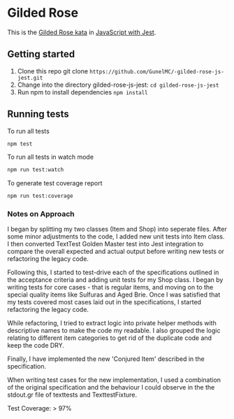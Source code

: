 # Gilded Rose

This is the [Gilded Rose kata](https://github.com/emilybache/GildedRose-Refactoring-Kata) in [JavaScript with Jest](https://github.com/emilybache/GildedRose-Refactoring-Kata/tree/main/js-jest).

## Getting started

1. Clone this repo git clone `https://github.com/GunelMC/-gilded-rose-js-jest.git`
2. Change into the directory gilded-rose-js-jest: `cd gilded-rose-js-jest`
3. Run npm to install dependencies `npm install`

## Running tests

To run all tests

```sh
npm test
```

To run all tests in watch mode

```sh
npm run test:watch
```

To generate test coverage report

```sh
npm run test:coverage
```

### Notes on Approach 

I began by splitting my two classes (Item and Shop) into seperate files. After some minor adjustments to the code, I added new unit tests into Item class. I then converted TextTest Golden Master test into Jest integration to compare the overall expected and actual output before writing new tests or refactoring the legacy code. 

Following this, I started to test-drive each of the specifications outlined in the acceptance criteria and adding unit tests for my Shop class. I began by writing tests for core cases - that is regular items, and moving on to the special quality items like Sulfuras and Aged Brie. Once I was satisfied that my tests covered most cases laid out in the specifications, I started refactoring the legacy code. 

While refactoring, I tried to extract logic into private helper methods with descriptive names to make the code my readable. I also grouped the logic relating to different item categories to get rid of the duplicate code and keep the code DRY. 

Finally, I have implemented the new 'Conjured Item' described in the specification.

When writing test cases for the new implementation, I used a combination of the original specification and the behaviour I could observe in the the stdout.gr file of texttests and TexttestFixture.

Test Coverage: > 97%

